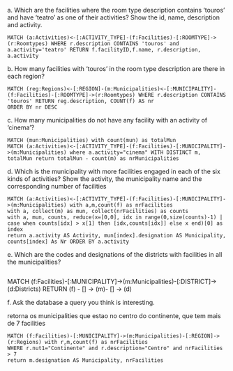 a. Which are the facilities where the room type description contains ‘touros’ and
have ‘teatro’ as one of their activities? Show the id, name, description and
activity.

```
MATCH (a:Activities)<-[:ACTIVITY_TYPE]-(f:Facilities)-[:ROOMTYPE]->(r:Roomtypes) WHERE r.description CONTAINS 'touros' and a.activity='teatro' RETURN f.facilityID,f.name, r.description, a.activity
```

b. How many facilities with ‘touros’ in the room type description are there in
each region?

```
MATCH (reg:Regions)<-[:REGION]-(m:Municipalities)<-[:MUNICIPALITY]-(f:Facilities)-[:ROOMTYPE]->(r:Roomtypes) WHERE r.description CONTAINS 'touros' RETURN reg.description, COUNT(f) AS nr
ORDER BY nr DESC
```

c. How many municipalities do not have any facility with an activity of
‘cinema’?

```
MATCH (mun:Municipalities) with count(mun) as totalMun
MATCH (a:Activities)<-[:ACTIVITY_TYPE]-(f:Facilities)-[:MUNICIPALITY]->(m:Municipalities) where a.activity="cinema" WITH DISTINCT m, totalMun return totalMun - count(m) as nrMunicipalities
```

d. Which is the municipality with more facilities engaged in each of the six kinds
of activities? Show the activity, the municipality name and the corresponding
number of facilities

```
MATCH (a:Activities)<-[:ACTIVITY_TYPE]-(f:Facilities)-[:MUNICIPALITY]->(m:Municipalities) with a,m,count(f) as nrFacilities
with a, collect(m) as mun, collect(nrFacilities) as counts
with a, mun, counts, reduce(x=[0,0], idx in range(0,size(counts)-1) | case when counts[idx] > x[1] then [idx,counts[idx]] else x end)[0] as index
return a.activity AS Activity, mun[index].designation AS Municipality, counts[index] As Nr ORDER BY a.activity
```


e. Which are the codes and designations of the districts with facilities in all the
municipalities?

```

```

MATCH (f:Facilities)-[:MUNICIPALITY]->(m:Municipalities)-[:DISTRICT]->(d:Districts)
RETURN (f) - [] -> (m)- [] -> (d)

f. Ask the database a query you think is interesting.

retorna os municipalities que estao no centro do continente, que tem mais de 7 facilities

```
MATCH (f:Facilities)-[:MUNICIPALITY]->(m:Municipalities)-[:REGION]->(r:Regions) with r,m,count(f) as nrFacilities
WHERE r.nut1="Continente" and r.description="Centro" and nrFacilities > 7
return m.designation AS Municipality, nrFacilities
```


